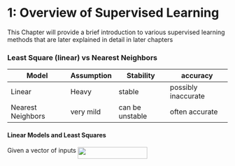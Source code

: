 
# 1: Overview of Supervised Learning
This Chapter will provide a brief introduction to various supervised learning methods that are later explained in detail in later chapters

### Least Square (linear) vs Nearest Neighbors

| Model             | Assumption | Stability       | accuracy            |
| ----------------- | ---------- | --------------- | ------------------- |
| Linear            | Heavy      | stable          | possibly inaccurate |
| Nearest Neighbors | very mild  | can be unstable | often accurate      |



#### Linear Models and Least Squares

Given a vector of inputs <img src="https://rawgit.com/in	git@github.com:ml-bootcamp/Statistical_learning/master/svgs/6219f02ca6a1382e0f5ee53d40991576.svg?invert_in_darkmode" align=middle width=158.787255pt height=27.65697pt/>
